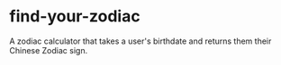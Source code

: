# find-your-zodiac
A zodiac calculator that takes a user's birthdate and returns them their Chinese Zodiac sign.
